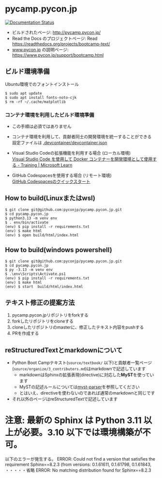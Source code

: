 # pycamp.pycon.jp

[![Documentation Status](https://readthedocs.org/projects/bootcamp-text/badge/?version=latest)](http://bootcamp-text.readthedocs.io/?badge=latest)

* ビルドされたページ: http://pycamp.pycon.jp/
* Read the Docs のプロジェクトページ: Read https://readthedocs.org/projects/bootcamp-text/
* www.pycon.jp の説明ページ: https://www.pycon.jp/support/bootcamp.html

## ビルド環境準備

Ubuntu環境でのフォントインストール
```
$ sudo apt update
$ sudo apt install fonts-noto-cjk
$ rm -rf ~/.cache/matplotlib
```

### コンテナ環境を利用したビルド環境準備
- この手順は必須ではありません
- コンテナ環境を利用して、貢献者同士の開発環境を統一することができる  
設定ファイルは [.devcontainer/devcontainer.json](.devcontainer/devcontainer.json)

- Visual Studio Codeの拡張機能を利用する場合 (ローカル環境)  
[Visual Studio Code を使用して Docker コンテナーを開発環境として使用する - Training | Microsoft Learn](https://learn.microsoft.com/ja-jp/training/modules/use-docker-container-dev-env-vs-code/)

- GitHub Codespacesを使用する場合 (リモート環境)  
[GitHub Codespacesのクイックスタート](https://docs.github.com/ja/codespaces/getting-started/quickstart)

## How to build(Linuxまたはwsl)

```
$ git clone git@github.com:pyconjp/pycamp.pycon.jp.git
$ cd pycamp.pycon.jp
$ python3.13 -m venv env
$ . env/bin/activate
(env) $ pip install -r requirements.txt
(env) $ make html
(env) $ open build/html/index.html
```

## How to build(windows powershell)

```
$ git clone git@github.com:pyconjp/pycamp.pycon.jp.git
$ cd pycamp.pycon.jp
$ py -3.13 -m venv env
$ .\env\Scripts\Activate.ps1
(env) $ pip install -r requirements.txt
(env) $ make html
(env) $ start  build/html/index.html
```


## テキスト修正の提案方法

1. pycamp.pycon.jpリポジトリをforkする
2. forkしたリポジトリをcloneする
3. cloneしたリポジトリのmasterに、修正したテキスト内容をpushする
4. PRを作成する

## reStructuredTextとmarkdownについて

* Python Boot Campテキスト(`source/textbook/` 以下)と貢献者一覧ページ(`source/organize/3_contributers.md`)はmarkdownで記述しています
  * markdownはSphinxの拡張表現(directive)に対応した**MyST**を使っています
  * MySTの記述ルールについては[myst-parser](https://myst-parser.readthedocs.io/)を参照してください
  * とはいえ、directiveを使わないのであれば通常のmarkdownと同じです
* それ以外のページはreStructuredTextで記述しています


# 注意: 最新の Sphinx は Python 3.11 以上が必要。3.10 以下では環境構築が不可。
以下のエラーが発生する。
ERROR: Could not find a version that satisfies the requirement Sphinx==8.2.3 (from versions: 0.1.61611, 0.1.61798, 0.1.61843, ・・・・・省略
ERROR: No matching distribution found for Sphinx==8.2.3

